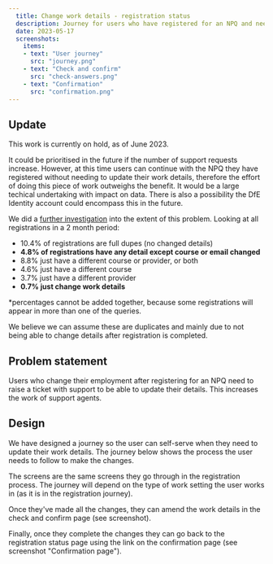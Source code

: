 ```yaml
---
  title: Change work details - registration status
  description: Journey for users who have registered for an NPQ and need to change their work details.
  date: 2023-05-17
  screenshots:
    items:
    - text: "User journey"
      src: "journey.png"
    - text: "Check and confirm"
      src: "check-answers.png"
    - text: "Confirmation"
      src: "confirmation.png"
---
```


## Update 

This work is currently on hold, as of June 2023. 

It could be prioritised in the future if the number of support requests increase. However, at this time users can continue with the NPQ they have registered without needing to update their work details, therefore the effort of doing this piece of work outweighs the benefit. It would be a large techical undertaking with impact on data. There is also a possibility the DfE Identity account could encompass this in the future. 

We did a [further investigation](https://dfedigital.atlassian.net/browse/CPDNPQ-1196) into the extent of this problem. Looking at all registrations in a 2 month period:
- 10.4% of registrations are full dupes (no changed details)  
- **4.8% of registrations have any detail except course or email changed**
- 8.8% just have a different course or provider, or both
- 4.6% just have a different course
- 3.7% just have a different provider
- **0.7% just change work details**

*percentages cannot be added together, because some registrations will appear in more than one of the queries.

We believe we can assume these are duplicates and mainly due to not being able to change details after registration is completed.

## Problem statement

Users who change their employment after registering for an NPQ need to raise a ticket with support to be able to update their details. This increases the work of support agents.

## Design

We have designed a journey so the user can self-serve when they need to update their work details. The journey below shows the process the user needs to follow to make the changes.

The screens are the same screens they go through in the registration process. The journey will depend on the type of work setting the user works in (as it is in the registration journey).

Once they've made all the changes, they can amend the work details in the check and confirm page (see screenshot).

Finally, once they complete the changes they can go back to the registration status page using the link on the confirmation page (see screenshot "Confirmation page").
